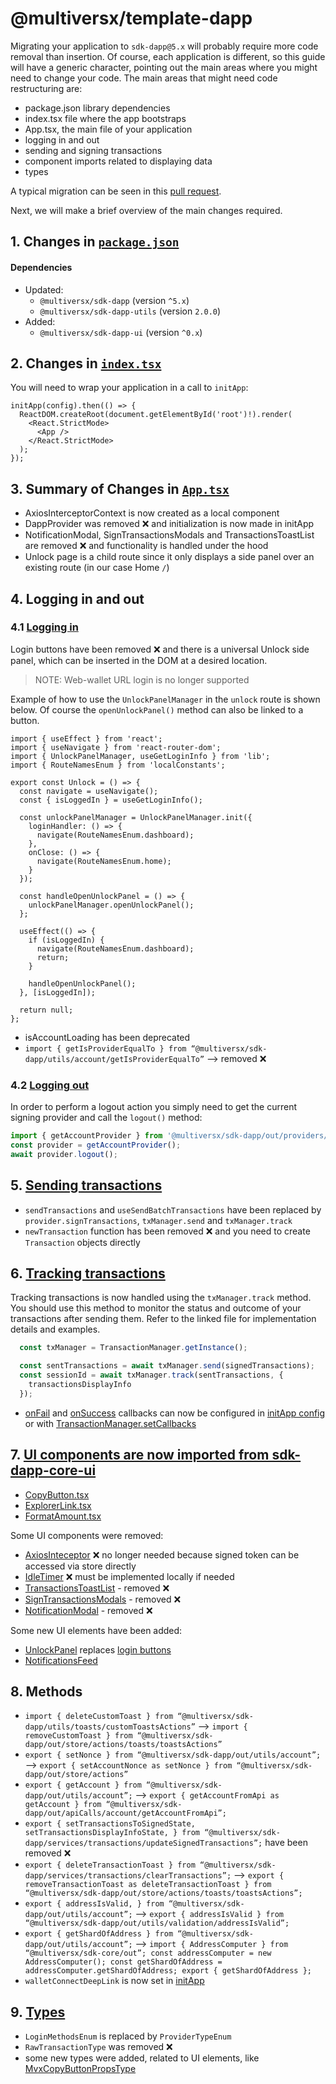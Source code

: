 # @multiversx/template-dapp

Migrating your application to `sdk-dapp@5.x` will probably require more code removal than insertion. Of course, each application is different, so this guide will have a generic character, pointing out the main areas where you might need to change your code.
The main areas that might need code restructuring are:

- package.json library dependencies
- index.tsx file where the app bootstraps
- App.tsx, the main file of your application
- logging in and out
- sending and signing transactions
- component imports related to displaying data
- types

A typical migration can be seen in this [pull request](https://github.com/multiversx/mx-template-dapp/pull/343).

Next, we will make a brief overview of the main changes required.

## 1. Changes in [`package.json`](https://github.com/multiversx/mx-template-dapp/pull/343/files#diff-7ae45ad102eab3b6d7e7896acd08c427a9b25b346470d7bc6507b6481575d519)

#### Dependencies


- Updated:
  - `@multiversx/sdk-dapp` (version `^5.x`)
  - `@multiversx/sdk-dapp-utils` (version `2.0.0`)
- Added:
  - `@multiversx/sdk-dapp-ui` (version `^0.x`)

## 2. Changes in [`index.tsx`](https://github.com/multiversx/mx-template-dapp/blob/a98cadfc291321e9874acd7e53632a6b43ca8c59/src/index.tsx)

You will need to wrap your application in a call to `initApp`:

```tsx
initApp(config).then(() => {
  ReactDOM.createRoot(document.getElementById('root')!).render(
    <React.StrictMode>
      <App />
    </React.StrictMode>
  );
});
```

## 3. Summary of Changes in [`App.tsx`](https://github.com/multiversx/mx-template-dapp/blob/a98cadfc291321e9874acd7e53632a6b43ca8c59/src/App.tsx)

- AxiosInterceptorContext is now created as a local component
- DappProvider was removed ❌ and initialization is now made in initApp
- NotificationModal, SignTransactionsModals and TransactionsToastList are removed ❌ and functionality is handled under the hood
- Unlock page is a child route since it only displays a side panel over an existing route (in our case Home `/`)

## 4. Logging in and out

### 4.1 [Logging in](https://github.com/multiversx/mx-template-dapp/blob/a98cadfc291321e9874acd7e53632a6b43ca8c59/src/pages/Unlock/Unlock.tsx)

Login buttons have been removed ❌ and there is a universal Unlock side panel, which can be inserted in the DOM at a desired location.

> NOTE: Web-wallet URL login is no longer supported

Example of how to use the `UnlockPanelManager` in the `unlock` route is shown below. Of course the `openUnlockPanel()` method can also be linked to a button.

```tsx
import { useEffect } from 'react';
import { useNavigate } from 'react-router-dom';
import { UnlockPanelManager, useGetLoginInfo } from 'lib';
import { RouteNamesEnum } from 'localConstants';

export const Unlock = () => {
  const navigate = useNavigate();
  const { isLoggedIn } = useGetLoginInfo();

  const unlockPanelManager = UnlockPanelManager.init({
    loginHandler: () => {
      navigate(RouteNamesEnum.dashboard);
    },
    onClose: () => {
      navigate(RouteNamesEnum.home);
    }
  });

  const handleOpenUnlockPanel = () => {
    unlockPanelManager.openUnlockPanel();
  };

  useEffect(() => {
    if (isLoggedIn) {
      navigate(RouteNamesEnum.dashboard);
      return;
    }

    handleOpenUnlockPanel();
  }, [isLoggedIn]);

  return null;
};
```

- isAccountLoading has been deprecated
- `import { getIsProviderEqualTo } from “@multiversx/sdk-dapp/utils/account/getIsProviderEqualTo”` --> removed ❌

### 4.2 [Logging out](https://github.com/multiversx/mx-template-dapp/blob/a98cadfc291321e9874acd7e53632a6b43ca8c59/src/components/Layout/Header/Header.tsx#L14)

In order to perform a logout action you simply need to get the current signing provider and call the `logout()` method:

```typescript
import { getAccountProvider } from '@multiversx/sdk-dapp/out/providers/helpers/accountProvider';
const provider = getAccountProvider();
await provider.logout();
```

## 5. [Sending transactions](https://github.com/multiversx/mx-template-dapp/blob/a98cadfc291321e9874acd7e53632a6b43ca8c59/src/helpers/signAndSendTransactions.ts)

- `sendTransactions` and `useSendBatchTransactions` have been replaced by `provider.signTransactions`, `txManager.send` and `txManager.track`
- `newTransaction` function has been removed ❌ and you need to create `Transaction` objects directly

## 6. [Tracking transactions](https://github.com/multiversx/mx-template-dapp/blob/423e782fec5e04b6a35b6297eaf253eb8d7ca1ba/src/helpers/signAndSendTransactions.ts#L22)

Tracking transactions is now handled using the `txManager.track` method. You should use this method to monitor the status and outcome of your transactions after sending them. Refer to the linked file for implementation details and examples.

```typescript
  const txManager = TransactionManager.getInstance();

  const sentTransactions = await txManager.send(signedTransactions);
  const sessionId = await txManager.track(sentTransactions, {
    transactionsDisplayInfo
  });
```

 - [onFail](https://github.com/multiversx/mx-sdk-dapp/blob/0d7d9627ceccda56982a73c8ac00ed0558f0e2ec/src/hooks/transactions/useTrackTransactionStatus.ts#L34) and [onSuccess](https://github.com/multiversx/mx-sdk-dapp/blob/0d7d9627ceccda56982a73c8ac00ed0558f0e2ec/src/hooks/transactions/batch/tracker/useVerifyBatchStatus.ts#L11) callbacks can now be configured in [initApp config](https://github.com/multiversx/mx-sdk-dapp/blob/1518a070f10ef0dc133e756c07b6fc0f2165bddb/src/methods/initApp/initApp.types.ts#L42) or with [TransactionManager.setCallbacks](https://github.com/multiversx/mx-sdk-dapp/blob/1518a070f10ef0dc133e756c07b6fc0f2165bddb/src/managers/TransactionManager/TransactionManager.ts#L45)

## 7. [UI components are now imported from sdk-dapp-core-ui](https://github.com/multiversx/mx-template-dapp/blob/a98cadfc291321e9874acd7e53632a6b43ca8c59/src/lib/sdkDappUI/sdkDappUI.components.ts)

  - [CopyButton.tsx](https://github.com/multiversx/mx-template-dapp/blob/a98cadfc291321e9874acd7e53632a6b43ca8c59/src/lib/sdkDapp/components/CopyButton/CopyButton.tsx)
  - [ExplorerLink.tsx](https://github.com/multiversx/mx-template-dapp/blob/a98cadfc291321e9874acd7e53632a6b43ca8c59/src/lib/sdkDapp/components/ExplorerLink/ExplorerLink.tsx)
  - [FormatAmount.tsx](https://github.com/multiversx/mx-template-dapp/blob/a98cadfc291321e9874acd7e53632a6b43ca8c59/src/lib/sdkDapp/components/FormatAmount/FormatAmount.tsx)

Some UI components were removed:

  - [AxiosInteceptor](https://github.com/multiversx/mx-sdk-dapp/blob/old-main/src/wrappers/AxiosInterceptorContext/AxiosInterceptorContext.tsx) ❌ no longer needed because signed token can be accessed via store directly 
  - [IdleTimer](https://github.com/multiversx/mx-sdk-dapp/blob/old-main/src/web/hooks/useIdleTimer.tsx) ❌ must be implemented locally if needed
  - [TransactionsToastList](https://github.com/multiversx/mx-sdk-dapp/blob/old-main/src/UI/TransactionsToastList/TransactionsToastList.tsx) - removed ❌
  - [SignTransactionsModals](https://github.com/multiversx/mx-sdk-dapp/blob/old-main/src/UI/SignTransactionsModals/SignTransactionsModals.tsx) - removed ❌
  - [NotificationModal](https://github.com/multiversx/mx-sdk-dapp/blob/old-main/src/UI/NotificationModal/NotificationModal.tsx) - removed ❌

Some new UI elements have been added:

  - [UnlockPanel](https://github.com/multiversx/mx-template-dapp/blob/a98cadfc291321e9874acd7e53632a6b43ca8c59/src/pages/Unlock/Unlock.tsx#L10) replaces [login buttons](https://github.com/multiversx/mx-sdk-dapp/blob/old-main/src/UI/walletConnect/WalletConnectLoginButton/WalletConnectLoginButton.tsx)
  - [NotificationsFeed](https://github.com/multiversx/mx-template-dapp/blob/a98cadfc291321e9874acd7e53632a6b43ca8c59/src/components/Layout/Header/components/NotificationsButton.tsx)

## 8. Methods

- `import { deleteCustomToast } from “@multiversx/sdk-dapp/utils/toasts/customToastsActions”` --> `import { removeCustomToast } from “@multiversx/sdk-dapp/out/store/actions/toasts/toastsActions”`
- `export { setNonce } from “@multiversx/sdk-dapp/out/utils/account”;` --> `export { setAccountNonce as setNonce } from “@multiversx/sdk-dapp/out/store/actions”`
- `export { getAccount } from “@multiversx/sdk-dapp/out/utils/account”;` --> `export { getAccountFromApi as getAccount } from “@multiversx/sdk-dapp/out/apiCalls/account/getAccountFromApi”;`
- `export {
  setTransactionsToSignedState,
  setTransactionsDisplayInfoState,
} from “@multiversx/sdk-dapp/services/transactions/updateSignedTransactions”;` have been removed ❌
- `export { deleteTransactionToast } from “@multiversx/sdk-dapp/services/transactions/clearTransactions”;` --> `export { removeTransactionToast as deleteTransactionToast } from “@multiversx/sdk-dapp/out/store/actions/toasts/toastsActions”;`
- `export {
  addressIsValid,
} from “@multiversx/sdk-dapp/out/utils/account”;` --> `export { addressIsValid } from “@multiversx/sdk-dapp/out/utils/validation/addressIsValid”;`
- `export { getShardOfAddress } from “@multiversx/sdk-dapp/out/utils/account”;` -->
`import { AddressComputer } from “@multiversx/sdk-core/out”;
const addressComputer = new AddressComputer();
const getShardOfAddress = addressComputer.getShardOfAddress;
export { getShardOfAddress };`
- `walletConnectDeepLink` is now set in [initApp](https://github.com/multiversx/mx-sdk-dapp/blob/1518a070f10ef0dc133e756c07b6fc0f2165bddb/src/methods/initApp/initApp.types.ts#L23C21-L23C40)


## 9. [Types](https://github.com/multiversx/mx-template-dapp/blob/a98cadfc291321e9874acd7e53632a6b43ca8c59/src/lib/sdkDapp/sdkDapp.types.ts)

  - `LoginMethodsEnum` is replaced by `ProviderTypeEnum`
  - `RawTransactionType` was removed ❌
  - some new types were added, related to UI elements, like [MvxCopyButtonPropsType](https://github.com/multiversx/mx-template-dapp/blob/a98cadfc291321e9874acd7e53632a6b43ca8c59/src/lib/sdkDapp/components/CopyButton/CopyButton.tsx#L2)

<!-- Auto-update: 2025-10-14T11:38:33.048957 -->

<!-- Auto-update: 2025-10-15T16:42:43.704210 -->
